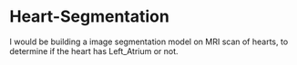 # Heart-Segmentation
I would be building a image segmentation model on  MRI scan of hearts, to determine if the heart has Left_Atrium or not.
